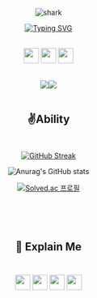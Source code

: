 <div align="center">

![shark](https://capsule-render.vercel.app/api?type=shark&color=gradient&height=140)
  
[![Typing SVG](https://readme-typing-svg.herokuapp.com?font=Oleo+Script&color=9D9ED2&size=80&center=true&vCenter=true&width=900&height=100&lines=%E3%80%80%E3%80%80Game+Developer+DaeHyun+%E3%80%80%E3%80%80)](https://git.io/typing-svg)

<br>
<img src="https://img.shields.io/badge/Unity-5D5D5D?style=for-the-badge&logo=Unity&logoColor=white" height = "30">
<img src="https://img.shields.io/badge/C%23-8c67aa?style=for-the-badge&logo=CSharp&logoColor=white" height = "30">
<img src="https://img.shields.io/badge/C++-298cbf?style=for-the-badge&logo=c%2B%2B&&logoColor=white" height = "30">
<br>
<br>
  
![](http://github-profile-summary-cards.vercel.app/api/cards/repos-per-language?username=kdh123456&theme=dracula)![](http://github-profile-summary-cards.vercel.app/api/cards/productive-time?username=kdh123456&theme=dracula&utcOffset=8)
<br>
<br>

## ✌️Ability</br></br>

[![GitHub Streak](https://streak-stats.demolab.com/?user=kdh123456)](https://git.io/streak-stats)

![Anurag's GitHub stats](https://github-readme-stats.vercel.app/api?username=kdh123456&show_icons=true&theme=onedark)

[![Solved.ac
프로필](http://mazassumnida.wtf/api/v2/generate_badge?boj=jetmax68)](https://solved.ac/jetmax68)

<br>
<br>
<br>


## 💁 Explain Me </br></br>
<p align="center">
<a href = "mailto:jetmax68@gmail.com"></a>
<img src="https://img.shields.io/badge/Gmail-EA4335?style=for-the-badge&logo=Gmail&logoColor=white" height = "30">
<a href = "https://www.youtube.com/channel/UCid8GbQ31Ni-JS0apEtrqIg/videos">
<img src="https://img.shields.io/badge/YouTube-FF4848?style=for-the-badge&logo=YouTube&logoColor=white" height = "30"></a>
<a href = "http://ggm.gondr.net/user/profile/126"><img src="https://img.shields.io/badge/Potfolio-FAED7D?style=for-the-badge&logo=Potfolio&logoColor=white" height = "30"></a>
<a href = "https://minyoung529.tistory.com/">
<img src="https://img.shields.io/badge/Blog-111111?style=for-the-badge&logo=Blog&logoColor=black" height = "30">
</a>
<figcaption align="center">
